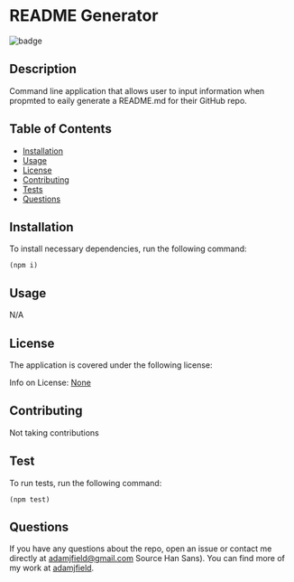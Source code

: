 
  # README Generator

  
  ![badge](https://img.shields.io/badge/license-None-blue)
    

  ## Description

  Command line application that allows user to input information when propmted to eaily generate a README.md for their GitHub repo.

  ## Table of Contents

  * [Installation](#installation)
  * [Usage](#usage)
  * [License](#license)
  * [Contributing](#contributing)
  * [Tests](#tests)
  * [Questions](#questions)
  
  <a name="installation"></a>
  ## Installation

  To install necessary dependencies, run the following command:
    
    (npm i)

  <a name="usage"></a>
  ## Usage

  N/A


  <a name="license"></a>
  ## License

  The application is covered under the following license:

  
  Info on License: [None](https://choosealicense.com/licenses/None)
    
  


  <a name="contributing"></a>
  ## Contributing

  Not taking contributions

  <a name="tests"></a>
  ## Test

  To run tests, run the following command:
    
    (npm test)

  <a name="questions"></a>
  ## Questions

  If you have any questions about the repo, open an issue or contact me directly at [adamjfield@gmail.com](mailto:adamjfield@gmail.com) Source Han Sans). You can find more of my work at [adamjfield](https://github.com/adamjfield).
